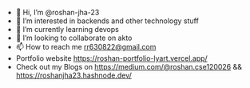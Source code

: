 - 👋 Hi, I’m @roshan-jha-23
- 👀 I’m interested in backends and other technology stuff
- 🌱 I’m currently learning devops
- 💞️ I’m looking to collaborate on akto
- 📫 How to reach me rr630822@gmail.com
- Portfolio website https://roshan-portfolio-lyart.vercel.app/
- Check out my Blogs on https://medium.com/@roshan.cse120026 && https://roshanjha23.hashnode.dev/

<!---
roshan-jha-23/roshan-jha-23 is a ✨ special ✨ repository because its `README.md` (this file) appears on your GitHub profile.
You can click the Preview link to take a look at your changes.
--->
